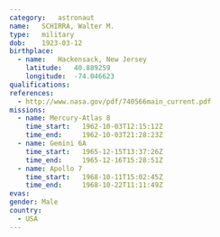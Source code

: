 ```yaml
---
category:	astronaut
name:	SCHIRRA, Walter M.
type:	military
dob:	1923-03-12
birthplace:
  - name:	Hackensack, New Jersey
    latitude:	40.889259
    longitude:	-74.046623
qualifications:
references:
  - http://www.nasa.gov/pdf/740566main_current.pdf
missions:
  - name: Mercury-Atlas 8
    time_start:   1962-10-03T12:15:12Z
    time_end:     1962-10-03T21:28:23Z
  - name: Gemini 6A
    time_start:   1965-12-15T13:37:26Z
    time_end:     1965-12-16T15:28:51Z
  - name: Apollo 7
    time_start:   1968-10-11T15:02:45Z
    time_end:     1968-10-22T11:11:49Z
evas:
gender:	Male
country:
  - USA
---
```

